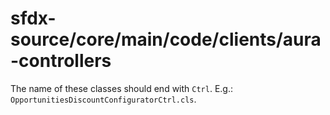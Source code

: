 # sfdx-source/core/main/code/clients/aura-controllers

The name of these classes should end with `Ctrl`. E.g.: `OpportunitiesDiscountConfiguratorCtrl.cls`.
